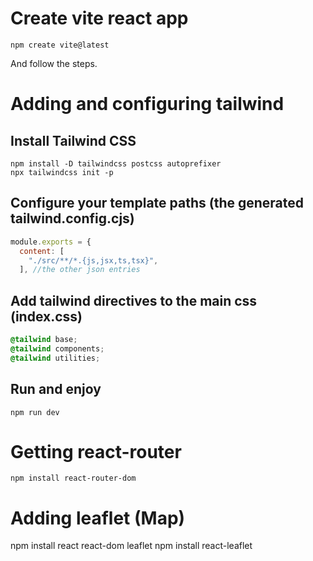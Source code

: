 # Create vite react app
```shell
npm create vite@latest
```
And follow the steps.
# Adding and configuring tailwind
## Install Tailwind CSS
```
npm install -D tailwindcss postcss autoprefixer
npx tailwindcss init -p
```
## Configure your template paths (the generated tailwind.config.cjs)
```js
module.exports = {
  content: [
    "./src/**/*.{js,jsx,ts,tsx}",
  ], //the other json entries
```
## Add tailwind directives to the main css (index.css)
```css
@tailwind base;
@tailwind components;
@tailwind utilities;
```
## Run and enjoy
```
npm run dev
```

# Getting react-router
```
npm install react-router-dom
```

# Adding leaflet (Map)
npm install react react-dom leaflet
npm install react-leaflet
